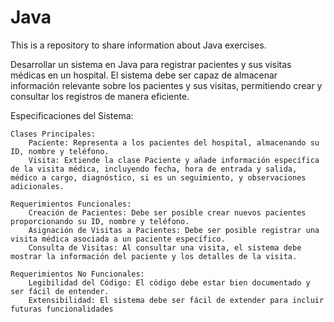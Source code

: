 # Java
This is a repository to share information about Java exercises. 

Desarrollar un sistema en Java para registrar pacientes y sus visitas médicas en un hospital. El sistema debe ser capaz de almacenar información relevante sobre los pacientes y sus visitas, permitiendo crear y consultar los registros de manera eficiente.

Especificaciones del Sistema:

    Clases Principales:
        Paciente: Representa a los pacientes del hospital, almacenando su ID, nombre y teléfono.
        Visita: Extiende la clase Paciente y añade información específica de la visita médica, incluyendo fecha, hora de entrada y salida, médico a cargo, diagnóstico, si es un seguimiento, y observaciones adicionales.

    Requerimientos Funcionales:
        Creación de Pacientes: Debe ser posible crear nuevos pacientes proporcionando su ID, nombre y teléfono.
        Asignación de Visitas a Pacientes: Debe ser posible registrar una visita médica asociada a un paciente específico.
        Consulta de Visitas: Al consultar una visita, el sistema debe mostrar la información del paciente y los detalles de la visita.

    Requerimientos No Funcionales:
        Legibilidad del Código: El código debe estar bien documentado y ser fácil de entender.
        Extensibilidad: El sistema debe ser fácil de extender para incluir futuras funcionalidades







